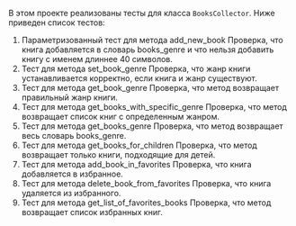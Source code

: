 
В этом проекте реализованы тесты для класса `BooksCollector`. 
Ниже приведен список тестов:

1. Параметризованный тест для метода add_new_book
   Проверка, что книга добавляется в словарь books_genre и что нельзя добавить книгу с именем длиннее 40 символов.
2. Тест для метода set_book_genre
   Проверка, что жанр книги устанавливается корректно, если книга и жанр существуют.
3. Тест для метода get_book_genre
   Проверка, что метод возвращает правильный жанр книги.
4. Тест для метода get_books_with_specific_genre
   Проверка, что метод возвращает список книг с определенным жанром.
5. Тест для метода get_books_genre
   Проверка, что метод возвращает весь словарь books_genre.
6. Тест для метода get_books_for_children
   Проверка, что метод возвращает только книги, подходящие для детей.
7. Тест для метода add_book_in_favorites
   Проверка, что книга добавляется в избранное.
8. Тест для метода delete_book_from_favorites
   Проверка, что книга удаляется из избранного.
9. Тест для метода get_list_of_favorites_books
   Проверка, что метод возвращает список избранных книг.
